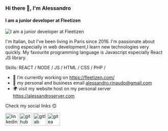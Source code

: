 ### Hi there 👋, I'm Alessandro
#### I am a junior developer at Fleetizen 
![I am a junior developer at Fleetizen ](https://alessandroserver.com/banner.png)

I'm Italian, but I've been living in Paris since 2016. I'm passionate about coding especially in web development,I learn new technologies very quickly. My favourite programming language is Javascript especially React JS library.

Skills: REACT / NODE / JS / HTML / CSS / PHP /

- 🔭 I’m currently working on https://fleetizen.com/ 
- 📧 my personal and business email alessandro.rinaudo@gmail.com 
- 🌍 visit my website host on my personal server https://alessandroserver.com

Check my social links 😊

 [<img src='https://cdn.jsdelivr.net/npm/simple-icons@3.0.1/icons/linkedin.svg' alt='linkedin' height='40'>](https://www.linkedin.com/in/alessandro-rinaudo-403a001b3//) [<img src='https://cdn.jsdelivr.net/npm/simple-icons@3.0.1/icons/github.svg' alt='github' height='40'>](https://github.com/AlessandroRinaudo)  [<img src='https://cdn.jsdelivr.net/npm/simple-icons@3.0.1/icons/gitlab.svg' alt='gitlab' height='40'>](https://gitlab.alessandroserver.com/Alessandro)  [<img src='https://cdn.jsdelivr.net/npm/simple-icons@3.0.1/icons/gitea.svg' alt='gitea' height='40'>](https://gitea.alessandroserver.com/explore/repos)  


